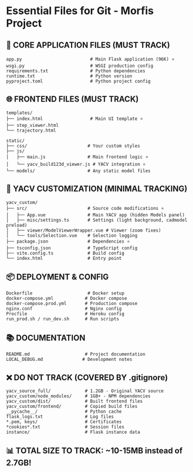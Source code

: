 # Essential Files for Git - Morfis Project

## 🎯 CORE APPLICATION FILES (MUST TRACK)
```
app.py                          # Main Flask application (96K) ⭐
wsgi.py                         # WSGI production config
requirements.txt                # Python dependencies  
runtime.txt                     # Python version
pyproject.toml                  # Python project config
```

## 🌐 FRONTEND FILES (MUST TRACK)
```
templates/
├── index.html                  # Main UI template ⭐
├── step_viewer.html           
└── trajectory.html            

static/
├── css/                       # Your custom styles
├── js/
│   ├── main.js                # Main frontend logic ⭐
│   └── yacv_build123d_viewer.js # YACV integration ⭐
└── models/                    # Any static model files
```

## 🔧 YACV CUSTOMIZATION (MINIMAL TRACKING)
```
yacv_custom/
├── src/                       # Source code modifications ⭐
│   ├── App.vue                # Main YACV app (hidden Models panel)
│   ├── misc/settings.ts       # Settings (light background, cadmodel preload)
│   ├── viewer/ModelViewerWrapper.vue # Viewer (zoom fixes)
│   └── tools/Selection.vue    # Selection logging
├── package.json               # Dependencies ⭐
├── tsconfig.json              # TypeScript config
├── vite.config.ts             # Build config
└── index.html                 # Entry point
```

## 📦 DEPLOYMENT & CONFIG
```
Dockerfile                     # Docker setup
docker-compose.yml            # Docker compose
docker-compose.prod.yml       # Production compose
nginx.conf                    # Nginx config
Procfile                      # Heroku config
run_prod.sh / run_dev.sh      # Run scripts
```

## 📚 DOCUMENTATION
```
README.md                     # Project documentation
LOCAL_DEBUG.md               # Development notes
```

## ❌ DO NOT TRACK (COVERED BY .gitignore)
```
yacv_source_full/             # 1.2GB - Original YACV source
yacv_custom/node_modules/     # 1GB+ - NPM dependencies  
yacv_custom/dist/             # Built frontend files
yacv_custom/frontend/         # Copied build files
__pycache__/                  # Python cache
flask_logs.txt                # Log files
*.pem, keys/                  # Certificates
*cookies*.txt                 # Session files
instance/                     # Flask instance data
```

## 📊 TOTAL SIZE TO TRACK: ~10-15MB instead of 2.7GB!
